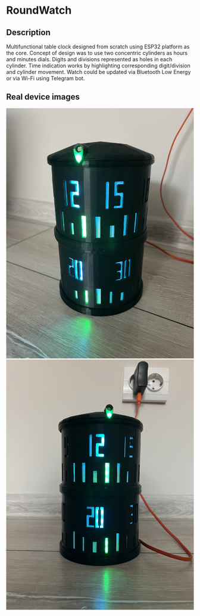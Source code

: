 # RoundWatch

## Description
Multifunctional table clock designed from scratch using ESP32 platform as the core. Concept of design was to use two concentric cylinders as hours and minutes dials. 
Digits and divisions represented as holes in each cylinder. Time indication works by highlighting corresponding digit/division and cylinder movement. 
Watch could be updated via Bluetooth Low Energy or via Wi-Fi using Telegram bot.

## Real device images
![RoundWatch pic1](IMG_3766.jpeg)
![RoundWatch pic2](IMG_3764.jpeg)
